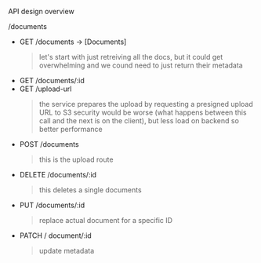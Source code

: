 API design overview

/documents

- GET /documents -> [Documents]
  > let's start with just retreiving all the docs, but it could get overwhelming and we cound need to just return their metadata
- GET /documents/:id
- GET /upload-url
  > the service prepares the upload by requesting a presigned upload URL to S3
  > security would be worse (what happens between this call and the next is on the client), but less load on backend so better performance
- POST /documents
  > this is the upload route
- DELETE /documents/:id
  > this deletes a single documents
- PUT /documents/:id
  > replace actual document for a specific ID
- PATCH / document/:id
  > update metadata
